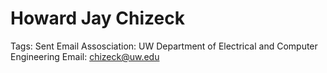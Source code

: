 # Howard Jay Chizeck

Tags: Sent Email
Assosciation: UW
Department of Electrical and Computer Engineering
Email: chizeck@uw.edu